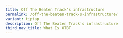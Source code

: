 ```yaml
---
title: Off The Beaten Track's infrastructure
permalink: /off-the-beaten-track-s-infrastructure/
variant: tiptap
description: Off The Beaten Track's infrastructure
third_nav_title: What Is OTBT
---
```

<p></p>